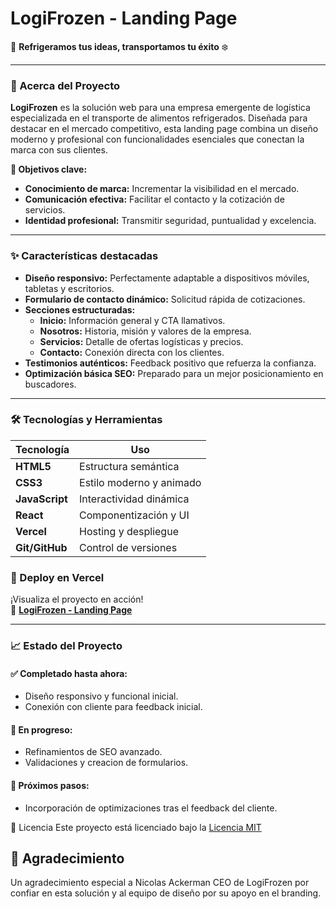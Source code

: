 # **LogiFrozen - Landing Page**

🚛 **Refrigeramos tus ideas, transportamos tu éxito** ❄️

---

### **📖 Acerca del Proyecto**
**LogiFrozen** es la solución web para una empresa emergente de logística especializada en el transporte de alimentos refrigerados. Diseñada para destacar en el mercado competitivo, esta landing page combina un diseño moderno y profesional con funcionalidades esenciales que conectan la marca con sus clientes.

**🎯 Objetivos clave:**
- **Conocimiento de marca:** Incrementar la visibilidad en el mercado.
- **Comunicación efectiva:** Facilitar el contacto y la cotización de servicios.
- **Identidad profesional:** Transmitir seguridad, puntualidad y excelencia.

---

### **✨ Características destacadas**
- **Diseño responsivo:** Perfectamente adaptable a dispositivos móviles, tabletas y escritorios.
- **Formulario de contacto dinámico:** Solicitud rápida de cotizaciones.
- **Secciones estructuradas:**
  - **Inicio:** Información general y CTA llamativos.
  - **Nosotros:** Historia, misión y valores de la empresa.
  - **Servicios:** Detalle de ofertas logísticas y precios.
  - **Contacto:** Conexión directa con los clientes.
- **Testimonios auténticos:** Feedback positivo que refuerza la confianza.
- **Optimización básica SEO:** Preparado para un mejor posicionamiento en buscadores.

---

### **🛠️ Tecnologías y Herramientas**
| Tecnología            | Uso                        |
|-----------------------|---------------------------|
| **HTML5**            | Estructura semántica      |
| **CSS3**             | Estilo moderno y animado  |
| **JavaScript**       | Interactividad dinámica   |
| **React**            | Componentización y UI     |
| **Vercel**           | Hosting y despliegue      |
| **Git/GitHub**       | Control de versiones      |


### **🚀 Deploy en Vercel**
¡Visualiza el proyecto en acción!  
🔗 [**LogiFrozen - Landing Page**](https://your-project.vercel.app)

---

### **📈 Estado del Proyecto**
#### ✅ **Completado hasta ahora:**
- Diseño responsivo y funcional inicial.
- Conexión con cliente para feedback inicial.

#### 🚧 **En progreso:**
- Refinamientos de SEO avanzado.
- Validaciones y creacion de formularios.

#### 🎯 **Próximos pasos:**
- Incorporación de optimizaciones tras el feedback del cliente.

📄 Licencia
 Este proyecto está licenciado bajo la [Licencia MIT ](LICENSE)

## 🌟 Agradecimiento
Un agradecimiento especial a Nicolas Ackerman CEO de LogiFrozen por confiar en esta solución y al equipo de diseño por su apoyo en el branding.
